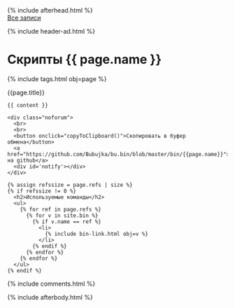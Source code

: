 <!DOCTYPE html>
<html>
<head>
  <title>Скрипты → {{ page.name }} → {{ page.title }}</title>
  {% include afterhead.html %}
</head>
<body>

<div class="site">
  <div class="title">
    <a href="/">Все записи</a>
  </div>

  {% include header-ad.html %}

  <script>
  const copyToClipboard = function(){
    const el = document.createElement('textarea');
    el.value = document.querySelector("code").textContent;
    document.body.appendChild(el);
    el.select();
    document.execCommand('copy');
    document.body.removeChild(el);
    document.querySelector('#notify').innerHTML = 'Скопировано';
    setTimeout(function(){
      document.querySelector('#notify').innerHTML = '';
    }, 2000);
  };
  </script>
  <div id="post" class='post'>
    <h1>Скрипты {{ page.name }}</h1>
    {% include tags.html obj=page %}
    <br>
    <div class='hr'></div>
    <p>
      {{page.title}}
    </p>

    {{ content }}

    <div class="noforum">
      <br>
      <br>
      <button onclick="copyToClipboard()">Скопировать в буфер обмена</button>
      <a href="https://github.com/Bubujka/bu.bin/blob/master/bin/{{page.name}}">Посмотреть на github</a>
      <div id='notify'></div>
    </div>

    {% assign refssize = page.refs | size %}
    {% if refssize != 0 %}
      <h2>Используемые команды</h2>
      <ul>
        {% for ref in page.refs %}
          {% for v in site.bin %}
            {% if v.name == ref %}
              <li>
                {% include bin-link.html obj=v %}
              </li>
            {% endif %}
          {% endfor %}
        {% endfor %}
      </ul>
    {% endif %}
  </div>

  {% include comments.html %}
</div>
{% include afterbody.html %}
</body>
</html>
